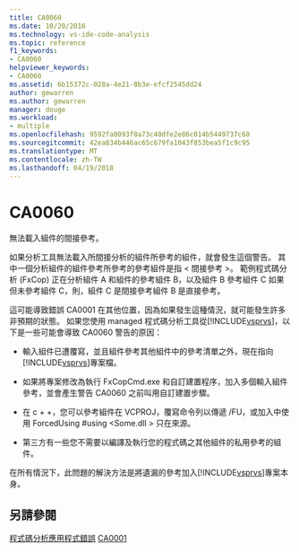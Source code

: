 ```yaml
---
title: CA0060
ms.date: 10/20/2016
ms.technology: vs-ide-code-analysis
ms.topic: reference
f1_keywords:
- CA0060
helpviewer_keywords:
- CA0060
ms.assetid: 6b15372c-028a-4e21-8b3e-efcf2545dd24
author: gewarren
ms.author: gewarren
manager: douge
ms.workload:
- multiple
ms.openlocfilehash: 9592fa0093f8a73c40dfe2e86c014b5449737c60
ms.sourcegitcommit: 42ea834b446ac65c679fa1043f853bea5f1c9c95
ms.translationtype: MT
ms.contentlocale: zh-TW
ms.lasthandoff: 04/19/2018
---
```

# <a name="ca0060"></a>CA0060
無法載入組件的間接參考。

 如果分析工具無法載入所間接分析的組件所參考的組件，就會發生這個警告。 其中一個分析組件的組件參考所參考的參考組件是指 < 間接參考 >。 範例程式碼分析 (FxCop) 正在分析組件 A 和組件的參考組件 B，以及組件 B 參考組件 C 如果但未參考組件 C，則，組件 C 是間接參考組件 B 是直接參考。

 這可能導致錯誤 CA0001 在其他位置，因為如果發生這種情況，就可能發生許多非預期的狀態。 如果您使用 managed 程式碼分析工具從[!INCLUDE[vsprvs](../code-quality/includes/vsprvs_md.md)]，以下是一些可能會導致 CA0060 警告的原因：

-   輸入組件已遭覆寫，並且組件參考其他組件中的參考清單之外，現在指向[!INCLUDE[vsprvs](../code-quality/includes/vsprvs_md.md)]專案檔。

-   如果將專案修改為執行 FxCopCmd.exe 和自訂建置程序，加入多個輸入組件參考，並會產生警告 CA0060 之前叫用自訂建置步驟。

-   在 c + +，您可以參考組件在 VCPROJ，覆寫命令列以傳遞 /FU，或加入中使用 ForcedUsing #using \<Some.dll > 只在來源。

-   第三方有一些您不需要以編譯及執行您的程式碼之其他組件的私用參考的組件。

 在所有情況下，此問題的解決方法是將遺漏的參考加入[!INCLUDE[vsprvs](../code-quality/includes/vsprvs_md.md)]專案本身。

## <a name="see-also"></a>另請參閱
 [程式碼分析應用程式錯誤](../code-quality/code-analysis-application-errors.md) [CA0001](ca0001.md)
